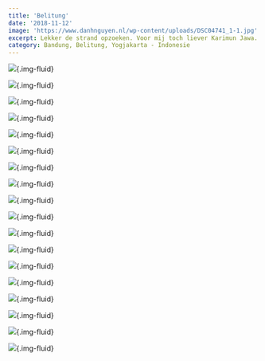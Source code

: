 ```yaml
---
title: 'Belitung'
date: '2018-11-12'
image: 'https://www.danhnguyen.nl/wp-content/uploads/DSC04741_1-1.jpg'
excerpt: Lekker de strand opzoeken. Voor mij toch liever Karimun Jawa...
category: Bandung, Belitung, Yogjakarta - Indonesie
---
```


![](https://www.danhnguyen.nl/wp-content/uploads/20181111_091022-700x394.jpg){.img-fluid}

![](https://www.danhnguyen.nl/wp-content/uploads/20181111_110449-700x394.jpg){.img-fluid}

![](https://www.danhnguyen.nl/wp-content/uploads/20181111_112525-EFFECTS-700x394.jpg){.img-fluid}

![](https://www.danhnguyen.nl/wp-content/uploads/20181111_120126-700x394.jpg){.img-fluid}

![](https://www.danhnguyen.nl/wp-content/uploads/20181111_134558-700x394.jpg){.img-fluid}

![](https://www.danhnguyen.nl/wp-content/uploads/20181111_135723-700x394.jpg){.img-fluid}

![](https://www.danhnguyen.nl/wp-content/uploads/20181111_150908-700x394.jpg){.img-fluid}

![](https://www.danhnguyen.nl/wp-content/uploads/20181113_092026-700x394.jpg){.img-fluid}

![](https://www.danhnguyen.nl/wp-content/uploads/20181113_111452-700x394.jpg){.img-fluid}

![](https://www.danhnguyen.nl/wp-content/uploads/20181113_125958-700x394.jpg){.img-fluid}

![](https://www.danhnguyen.nl/wp-content/uploads/20181113_131134-700x394.jpg){.img-fluid}

![](https://www.danhnguyen.nl/wp-content/uploads/20181114_131202-EFFECTS-700x394.jpg){.img-fluid}

![](https://www.danhnguyen.nl/wp-content/uploads/DSC04629-700x394.jpg){.img-fluid}

![](https://www.danhnguyen.nl/wp-content/uploads/DSC04741_1-1-700x394.jpg){.img-fluid}

![](https://www.danhnguyen.nl/wp-content/uploads/DSC04794-700x394.jpg){.img-fluid}

![](https://www.danhnguyen.nl/wp-content/uploads/DSC04796-700x393.jpg){.img-fluid}

![](https://www.danhnguyen.nl/wp-content/uploads/DSC04844-700x394.jpg){.img-fluid}

![](https://www.danhnguyen.nl/wp-content/uploads/DSC04849-700x394.jpg){.img-fluid}
